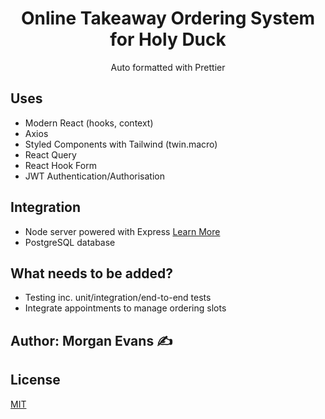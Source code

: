 <h1 align="center">Online Takeaway Ordering System for Holy Duck</h1>
<div align="center">Auto formatted with Prettier</div>

<!-- <h3 align="center">
  <a href="https://jira.ivorreic.com/">Visit the live app</a> |
  <a href="https://github.com/oldboyxx/jira_clone/tree/master/client">View client</a> |
  <a href="https://github.com/oldboyxx/jira_clone/tree/master/api">View API</a>
</h3> -->

## Uses

- Modern React (hooks, context)
- Axios
- Styled Components with Tailwind (twin.macro)
- React Query
- React Hook Form
- JWT Authentication/Authorisation

## Integration

- Node server powered with Express [Learn More](https://github.com/morganjpe/holy-duck-server)
- PostgreSQL database

## What needs to be added?

- Testing inc. unit/integration/end-to-end tests
- Integrate appointments to manage ordering slots

## Author: Morgan Evans ✍️

## License

[MIT](https://opensource.org/licenses/MIT)
